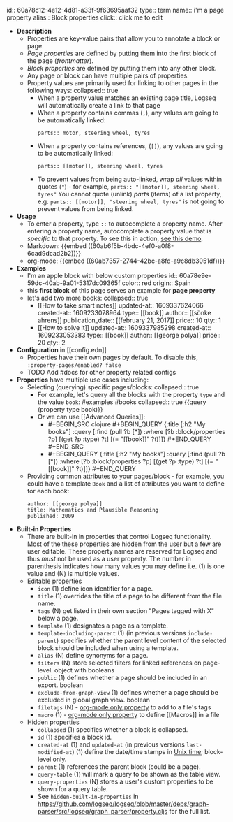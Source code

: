 id:: 60a78c12-4e12-4d81-a33f-9f63695aaf32
type:: term
name:: i'm a page property
alias:: Block properties
click:: click me to edit

- **Description**
	- Properties are key-value pairs that allow you to annotate a block or page.
	- _Page properties_ are defined by putting them into the first block of the page (_frontmatter_).
	- _Block properties_ are defined by putting them into any other block.
	- Any page or block can have multiple pairs of properties.
	- Property values are primarily used for linking to other pages in the following ways:
	  collapsed:: true
		- When a property value matches an existing page title, Logseq will automatically create a link to that page
		- When a property contains commas (`,`), any values are going to be automatically linked:
		  ```
		  parts:: motor, steering wheel, tyres
		  ```
		- When a property contains references, (`[]`), any values are going to be automatically linked:
		  ```
		  parts:: [[motor]], steering wheel, tyres
		  ```
		- To prevent values from being auto-linked, wrap _all_ values within quotes (`"`) - for example, `parts:: "[[motor]], steering wheel, tyres"`
		  You cannot quote (unlink) _parts_ (items) of a list property, e.g. `parts:: [[motor]], "steering wheel, tyres"` is not going to prevent values from being linked.
- **Usage**
	- To enter a property, type `::` to autocomplete a property name. After entering a property name, autocomplete a property value that is _specific_ to that property. To see this in action, [see this demo](https://www.loom.com/share/27804e1bcd7b4e4bbf71ec14956c42fe).
	- Markdown:
	  {{embed ((60ab6f5b-4bdc-4ef0-a0f8-6cad9dcad2b2))}}
	- org-mode:
	  {{embed ((60ab7357-2744-42bc-a8fd-a9c8db3051df))}}
- **Examples**
	- I'm an apple block with below custom properties
	  id:: 60a78e9e-59dc-40ab-9a01-5317dc09365f
	  color:: red
	  origin:: Spain
	- this **first block** of this page serves an example for **page property**
	- let's add two more books:
	  collapsed:: true
		- [[How to take smart notes]]
		  updated-at:: 1609337624066
		  created-at:: 1609233078964
		  type:: [[book]]
		  author:: [[sönke ahrens]]
		  publication_date:: [[february 21, 2017]]
		  price:: 10
		  qty:: 1
		- [[How to solve it]]
		  updated-at:: 1609337985298
		  created-at:: 1609233053383
		  type:: [[book]]
		  author:: [[george polya]]
		  price:: 20
		  qty:: 2
- **Configuration** in [[config.edn]]
	- Properties have their own pages by default. To disable this, `:property-pages/enabled? false`
	- TODO Add #docs for other property related configs
- **Properties** have multiple use cases including:
	- Selecting (querying) specific pages/blocks:
	  collapsed:: true
		- For example, let's query all the blocks with the property `type` and the value `book`: #examples #books
		  collapsed:: true
		  {{query (property type book)}}
		- Or we can use [[Advanced Queries]]:
			- #+BEGIN_SRC clojure
			   #+BEGIN_QUERY
			   {:title [:h2 "My books"]
			    :query [:find (pull ?b [*])
			   :where
			   [?b :block/properties ?p]
			   [(get ?p :type) ?t]
			   [(= "[[book]]" ?t)]]}
			   #+END_QUERY
			   #+END_SRC
			- #+BEGIN_QUERY
			  {:title [:h2 "My books"]
			   :query [:find (pull ?b [*])
			  :where
			  [?b :block/properties ?p]
			  [(get ?p :type) ?t]
			  [(= "[[book]]" ?t)]]}
			  #+END_QUERY
	- Providing common attributes to your pages/block - for example, you could have a template `Book` and a list of attributes you want to define for each book:
	  ```
	  author: [[george polya]]
	  title: Mathematics and Plausible Reasoning
	  published: 2009
	  ```
- **Built-in Properties**
	- There are built-in in properties that control Logseq functionality. Most of the these properties are hidden from the user but a few are user editable. These property names are reserved for Logseq and thus _must_ not be used as a user property. The number in parenthesis indicates how many values you may define i.e. (1) is one value and (N) is multiple values.
	- Editable properties
		- `icon` (1) define icon identifier for a page.
		- `title` (1) overrides the title of a page to be different from the file name.
		- `tags` (N) get listed in their own section "Pages tagged with X" below a page.
		- `template` (1) designates a page as a template.
		- `template-including-parent` (1) (in previous versions `include-parent`) specifies whether the parent level content of the selected block should be included when using a template.
		- `alias` (N) define synonyms for a page.
		- `filters` (N) store selected filters for linked references on page-level. object with booleans
		- `public` (1) defines whether a page should be included in an export. boolean
		- `exclude-from-graph-view` (1) defines whether a page should be excluded in global graph view. boolean
		- `filetags` (N) - [org-mode only property](https://orgmode.org/manual/Tag-Inheritance.html) to add to a file's tags
		- `macro` (1) - [org-mode only property](https://orgmode.org/manual/Macro-Replacement.html) to define [[Macros]] in a file
	- Hidden properties
		- `collapsed` (1) specifies whether a block is collapsed.
		- `id` (1) specifies a block id.
		- `created-at` (1) and `updated-at` (in previous versions `last-modified-at`) (1) define the date/time stamps in [Unix time](https://en.wikipedia.org/wiki/Unix_time); block-level only.
		- `parent` (1) references the parent block (could be a page).
		- `query-table` (1) will mark a query to be shown as the table view.
		- `query-properties` (N) stores a user's custom properties to be shown for a query table.
		- See `hidden-built-in-properties` in https://github.com/logseq/logseq/blob/master/deps/graph-parser/src/logseq/graph_parser/property.cljs for the full list.